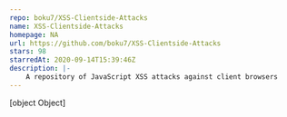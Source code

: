 ```yaml
---
repo: boku7/XSS-Clientside-Attacks
name: XSS-Clientside-Attacks
homepage: NA
url: https://github.com/boku7/XSS-Clientside-Attacks
stars: 98
starredAt: 2020-09-14T15:39:46Z
description: |-
    A repository of JavaScript XSS attacks against client browsers
---
```


[object Object]
